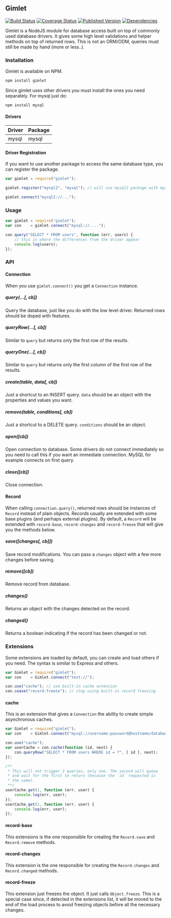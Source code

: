 ## Gimlet

[![Build Status](https://api.travis-ci.org/dresende/gimlet.svg?branch=master)](http://travis-ci.org/dresende/gimlet)
[![Coverage Status](https://img.shields.io/coveralls/dresende/gimlet.svg)](https://coveralls.io/r/dresende/gimlet?branch=master)
[![Published Version](https://badge.fury.io/js/gimlet.svg)](https://npmjs.org/package/gimlet)
[![Dependencies](https://gemnasium.com/dresende/gimlet.png)](https://gemnasium.com/dresende/gimlet)

Gimlet is a NodeJS module for database access built on top of commonly used database drivers. It gives some high level validations and helper methods on top of returned rows. This is not an ORM/ODM, queries must still be made by hand (more or less..).

### Installation

Gimlet is available on NPM.

```sh
npm install gimlet
```

Since gimlet uses other drivers you must install the ones you need separately. For mysql just do:

```sh
npm install mysql
```

#### Drivers

Driver | Package
-------|--------
mysql  | mysql

#### Driver Registration

If you want to use another package to access the same database type, you can register the package.

```js
var gimlet = require("gimlet");

gimlet.register("mysql2", "mysql"); // will use mysql2 package with mysql integration

gimlet.connect("mysql2://...");
```

### Usage

```js
var gimlet = require("gimlet");
var con    = gimlet.connect("mysql://....");

con.query("SELECT * FROM users", function (err, users) {
    // this is where the differences from the driver appear
    console.log(users);
});
```

### API

#### Connection

When you use `gimlet.connect()` you get a `Connection` instance.

##### query(...[, cb])

Query the database, just like you do with the low level driver. Returned rows should be doped with features.

##### queryRow(...[, cb])

Similar to `query` but returns only the first row of the results.

##### queryOne(...[, cb])

Similar to `query` but returns only the first column of the first row of the results.

##### create(table, data[, cb])

Just a shortcut to an INSERT query. `data` should be an object with the properties and values you want.

##### remove(table, conditions[, cb])

Just a shortcut to a DELETE query. `conditions` should be an object.

##### open([cb])

Open connection to database. Some drivers do not connect immediately so you need to call this if you want an immediate connection. MySQL for example connects on first query.

##### close([cb])

Close connection.

#### Record

When calling `connection.query()`, returned rows should be instances of `Record` instead of plain objects. Records usually are extended with some base plugins (and perhaps external plugins). By default, a `Record` will be extended with `record-base`, `record-changes` and `record-freeze` that will give you the methods below.

##### save([changes[, cb]])

Save record modifications. You can pass a `changes` object with a few more changes before saving.

##### remove([cb])

Remove record from database.

##### changes()

Returns an object with the changes detected on the record.

##### changed()

Returns a boolean indicating if the record has been changed or not.

### Extensions

Some extensions are loaded by default, you can create and load others if you need. The syntax is similar to Express and others.

```js
var Gimlet = require("gimlet");
var con    = Gimlet.connect("test://");

con.use("cache"); // use built-in cache extension
con.cease("record-freeze"); // stop using built-in record freezing
```

#### cache

This is an extension that gives a `Connection` the ability to create simple asynchronous caches.

```js
var Gimlet = require("gimlet");
var con    = Gimlet.connect("mysql://username:password@hostname/database");

con.use("cache");
var userCache = con.cache(function (id, next) {
    con.queryRow("SELECT * FROM users WHERE id = ?", [ id ], next);
});

/**
 * This will not trigger 2 queries, only one. The second will queue
 * and wait for the first to return (because the `id` requested is
 * the same).
 **/
userCache.get(1, function (err, user) {
    console.log(err, user);
});
userCache.get(1, function (err, user) {
    console.log(err, user);
});
```

#### record-base

This extensions is the one responsible for creating the `Record.save` and `Record.remove` methods.

#### record-changes

This extension is the one responsible for creating the `Record.changes` and `Record.changed` methods.

#### record-freeze

This extension just freezes the object. It just calls `Object.freeze`. This is a special case since, if detected in the extensions list, it will be moved to the end of the load process to avoid freezing objects before all the necessary changes.
